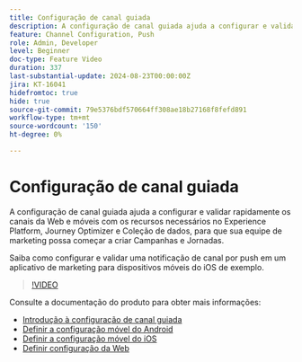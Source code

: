 ```yaml
---
title: Configuração de canal guiada
description: A configuração de canal guiada ajuda a configurar e validar rapidamente os canais da Web e móveis com os recursos necessários no Experience Platform, Journey Optimizer e Coleção de dados, para que sua equipe de marketing possa começar a criar Campanhas e Jornadas. Saiba como configurar e validar uma notificação de canal por push em um aplicativo de marketing para dispositivos móveis do iOS de exemplo.
feature: Channel Configuration, Push
role: Admin, Developer
level: Beginner
doc-type: Feature Video
duration: 337
last-substantial-update: 2024-08-23T00:00:00Z
jira: KT-16041
hidefromtoc: true
hide: true
source-git-commit: 79e5376bdf570664ff308ae18b27168f8fefd891
workflow-type: tm+mt
source-wordcount: '150'
ht-degree: 0%

---
```



# Configuração de canal guiada

A configuração de canal guiada ajuda a configurar e validar rapidamente os canais da Web e móveis com os recursos necessários no Experience Platform, Journey Optimizer e Coleção de dados, para que sua equipe de marketing possa começar a criar Campanhas e Jornadas.

Saiba como configurar e validar uma notificação de canal por push em um aplicativo de marketing para dispositivos móveis do iOS de exemplo.

>[!VIDEO](https://video.tv.adobe.com/v/3433053/?learn=on)

Consulte a documentação do produto para obter mais informações:

* [Introdução à configuração de canal guiada](https://experienceleague.adobe.com/en/docs/journey-optimizer/using/configuration/guided-setup/set-mobile-config)
* [Definir a configuração móvel do Android](https://experienceleague.adobe.com/en/docs/journey-optimizer/using/configuration/guided-setup/set-mobile-android)
* [Definir a configuração móvel do iOS](https://experienceleague.adobe.com/en/docs/journey-optimizer/using/configuration/guided-setup/set-mobile-ios)
* [Definir configuração da Web](https://experienceleague.adobe.com/en/docs/journey-optimizer/using/configuration/guided-setup/set-mobile-web)
